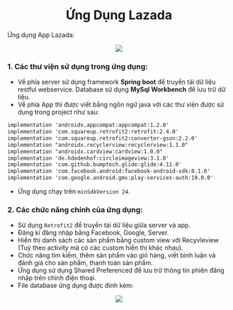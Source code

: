 
<h1 align="center">Ứng Dụng Lazada</h1>

Ứng dụng App Lazada: 
<div align="center"><img  src="https://i.imgur.com/9dqDf5I.gif"/></div>

### 1. Các thư viện sử dụng trong ứng dụng:
- Về phía server sử dụng framework **Spring boot** để truyền tải dữ liệu restful webservice. Database sử dụng **MySql Workbench** để lưu trữ dữ liệu. 
- Về phía App thì được viết bằng ngôn ngữ java với các thư viện được sử dụng trong project như sau:
```xml
implementation 'androidx.appcompat:appcompat:1.2.0'
implementation 'com.squareup.retrofit2:retrofit:2.4.0'  
implementation 'com.squareup.retrofit2:converter-gson:2.2.0'  
implementation "androidx.recyclerview:recyclerview:1.1.0"  
implementation "androidx.cardview:cardview:1.0.0"  
implementation 'de.hdodenhof:circleimageview:3.1.0'  
implementation 'com.github.bumptech.glide:glide:4.11.0'  
implementation 'com.facebook.android:facebook-android-sdk:8.1.0'  
implementation 'com.google.android.gms:play-services-auth:19.0.0'
```
- Ứng dụng chạy trên `minSdkVersion 24`.

### 2. Các chức năng chính của ứng dụng:
- Sử dụng `Retrofit2` để truyền tải dữ liệu giữa server và app.
- Đăng kí đăng nhập bằng Facebook, Google, Server.
- Hiển thị danh sách các sản phẩm bằng custom view với Recyvleview (Tuỳ theo activity mà có các custom hiển thị khác nhau).
- Chức năng tìm kiếm, thêm sản phẩm vào giỏ hàng, viết bình luận và đánh giá cho sản phẩm, thanh toán sản phẩm.
- Ứng dụng sử dụng Shared Preferenced để lưu trữ thông tin phiên đăng nhập trên chính điện thoại.
- File database ứng dụng được đính kèm:
<div align="center"><img  src="https://i.imgur.com/e6yH0e5.png"/></div>